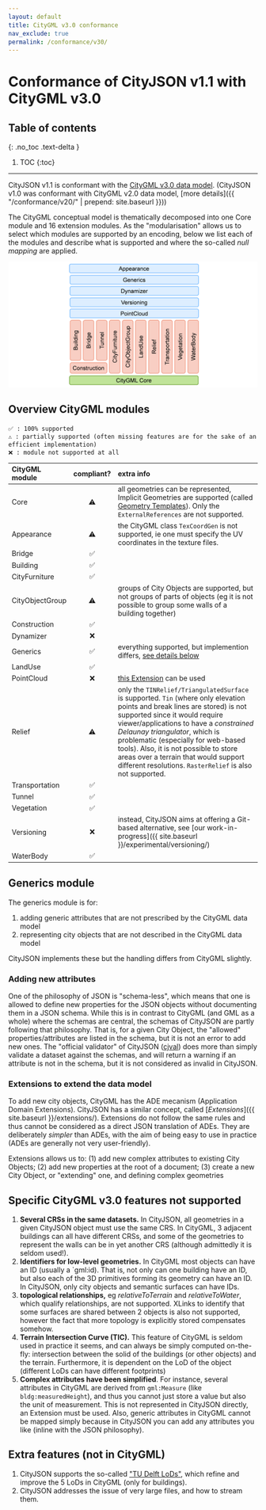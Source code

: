 ```yaml
---
layout: default
title: CityGML v3.0 conformance
nav_exclude: true
permalink: /conformance/v30/
---
```


# Conformance of CityJSON v1.1 with CityGML v3.0

## Table of contents
{: .no_toc .text-delta }

1. TOC
{:toc}

- - -

CityJSON v1.1 is conformant with the [CityGML v3.0 data model](https://docs.ogc.org/is/20-010/20-010.html).
(CityJSON v1.0 was conformant with CityGML v2.0 data model, [more details]({{ "/conformance/v20/" | prepend: site.baseurl }}))

The CityGML conceptual model is thematically decomposed into one Core module and 16 extension modules.
As the "modularisation" allows us to select which modules are supported by an encoding, below we list each of the modules and describe what is supported and where the so-called *null mapping* are applied.

![](../citygmlsupport/figs/citygml3modules.png)


## Overview CityGML modules

    ✅ : 100% supported
    ⚠️ : partially supported (often missing features are for the sake of an efficient implementation)
    ❌ : module not supported at all


| CityGML module   | compliant?  | extra info |
|:-----------------|:-----------:|:-----------|
| Core             | ⚠️          | all geometries can be represented, Implicit Geometries are supported (called [Geometry Templates](https://www.cityjson.org/specs/#geometry-templates)). Only the `ExternalReferences` are not supported.   |
| Appearance       | ⚠️          | the CityGML class `TexCoordGen` is not supported, ie one must specify the UV coordinates in the texture files.   |
| Bridge           | ✅          |   |
| Building         | ✅          |   |  
| CityFurniture    | ✅          |   |      
| CityObjectGroup  | ⚠️          | groups of City Objects are supported, but not groups of parts of objects (eg it is not possible to group some walls of a building together)  |       
| Construction     | ✅          |   |     
| Dynamizer        | ❌          |   | 
| Generics         | ✅          | everything supported, but implemention differs, [see details below](./#generics-module)  | 
| LandUse          | ✅          |   |
| PointCloud       | ❌          | [this Extension](https://www.int-arch-photogramm-remote-sens-spatial-inf-sci.net/XLIII-B4-2021/301/2021/) can be used  | 
| Relief           | ⚠️          | only the `TINRelief/TriangulatedSurface` is  supported. `Tin` (where only elevation points and break lines are stored) is not supported since it would require viewer/applications to have a *constrained Delaunay triangulator*, which is problematic (especially for web-based tools). Also, it is not possible to store areas over a terrain that would support different resolutions. `RasterRelief` is also not supported.  |
| Transportation   | ✅          |   | 
| Tunnel           | ✅          |   |
| Vegetation       | ✅          |   | 
| Versioning       | ❌          | instead, CityJSON aims at offering a Git-based alternative, see [our work-in-progress]({{ site.baseurl }}/experimental/versioning/)  | 
| WaterBody        | ✅          |  | 



## Generics module

The generics module is for:

  1. adding generic attributes that are not prescribed by the CityGML data model
  1. representing city objects that are not described in the CityGML data model

CityJSON implements these but the handling differs from CityGML slightly.

### Adding new attributes

One of the philosophy of JSON is "schema-less", which means that one is allowed to define new properties for the JSON objects without documenting them in a JSON schema. 
While this is in contrast to CityGML (and GML as a whole) where the schemas are central, the schemas of CityJSON are partly following that philosophy. 
That is, for a given City Object, the "allowed" properties/attributes are listed in the schema, but it is not an error to add new ones. 
The "official validator" of CityJSON ([cjval](https://github.com/cityjson/cjval)) does more than simply validate a dataset against the schemas, and will return a warning if an attribute is not in the schema, but it is not considered as invalid in CityJSON.

### Extensions to extend the data model

To add new city objects, CityGML has the ADE mecanism (Application Domain Extensions).
CityJSON has a similar concept, called [*Extensions*]({{ site.baseurl }}/extensions/).
Extensions do not follow the same rules and thus cannot be considered as a direct JSON translation of ADEs.
They are deliberately *simpler* than ADEs, with the aim of being easy to use in practice (ADEs are generally not very user-friendly).

Extensions allows us to: (1) add new complex attributes to existing City Objects; (2) add new properties at the root of a document; (3) create a new City Object, or "extending" one, and defining complex geometries


## Specific CityGML v3.0 features __not__ supported

  1. __Several CRSs in the same datasets.__ In CityJSON, all geometries in a given CityJSON object must use the same CRS. In CityGML, 3 adjacent buildings can all have different CRSs, and some of the geometries to represent the walls can be in yet another CRS (although admittedly it is seldom used!).
  1. __Identifiers for low-level geometries.__ In CityGML most objects can have an ID (usually a `gml:id). That is, not only can one building have an ID, but also each of the 3D primitives forming its geometry can have an ID. In CityJSON, only city objects and semantic surfaces can have IDs.
  1. __topological relationships,__ eg *relativeToTerrain* and *relativeToWater*, which qualify relationships, are not supported. XLinks to identify that some surfaces are shared between 2 objects is also not supported, however the fact that more topology is explicitly stored compensates somehow.
  1. __Terrain Intersection Curve (TIC).__ This feature of CityGML is seldom used in practice it seems, and can always be simply computed on-the-fly: intersection between the solid of the buildings (or other objects) and the terrain. Furthermore, it is dependent on the LoD of the object (different LoDs can have different footprints)
  1. __Complex attributes have been simplified__. For instance, several attributes in CityGML are derived from `gml:Measure` (like `bldg:measuredHeight`), and thus you cannot just store a value but also the unit of measurement. This is not represented in CityJSON directly, an Extension must be used. Also, generic attributes in CityGML cannot be mapped simply because in CityJSON you can add any attributes you like (inline with the JSON philosophy). 


## Extra features (not in CityGML)

  1. CityJSON supports the so-called ["TU Delft LoDs"](https://3d.bk.tudelft.nl/lod), which refine and improve the 5 LoDs in CityGML (only for buildings).
  1. CityJSON addresses the issue of very large files, and how to stream them.


